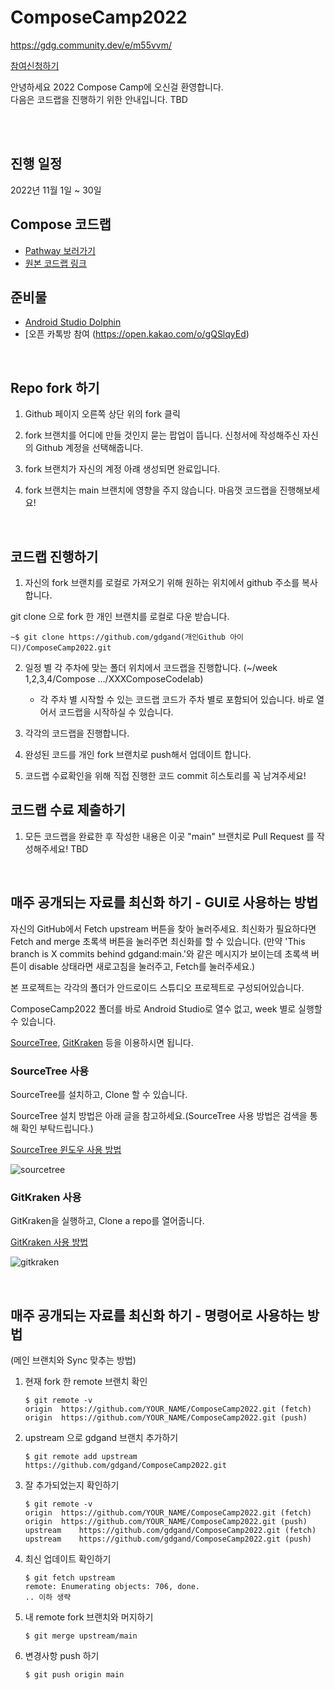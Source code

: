 # ComposeCamp2022
https://gdg.community.dev/e/m55vvm/

[참여신청하기](https://gdg.community.dev/e/m55vvm/)

안녕하세요 2022 Compose Camp에 오신걸 환영합니다.  
다음은 코드랩을 진행하기 위한 안내입니다.
TBD

<br/><br/>
## 진행 일정
2022년 11월 1일 ~ 30일


## Compose 코드랩
- [Pathway 보러가기](https://developer.android.com/courses/pathways/compose)
- [원본 코드랩 링크](https://github.com/googlecodelabs/android-compose-codelabs)
  <br/>

## 준비물
- [Android Studio Dolphin](https://developer.android.com/studio)
- [오픈 카톡방 참여 (https://open.kakao.com/o/gQSlqyEd)

<br/>

## Repo fork 하기

1. Github 페이지 오른쪽 상단 위의 fork 클릭


2. fork 브랜치를 어디에 만들 것인지 묻는 팝업이 뜹니다. 신청서에 작성해주신 자신의 Github 계정을 선택해줍니다.


3. fork 브랜치가 자신의 계정 아럐 생성되면 완료입니다.


4. fork 브랜치는 main 브랜치에 영향을 주지 않습니다. 마음껏 코드랩을 진행해보세요!

<br/>

## 코드랩 진행하기
1. 자신의 fork 브랜치를 로컬로 가져오기 위해 원하는 위치에서 github 주소를 복사합니다.


git clone 으로 fork 한 개인 브랜치를 로컬로 다운 받습니다.
```
~$ git clone https://github.com/gdgand(개인Github 아이디)/ComposeCamp2022.git
```

2. 일정 별 각 주차에 맞는 폴더 위치에서 코드랩을 진행합니다.
   (~/week 1,2,3,4/Compose .../XXXComposeCodelab)
    - 각 주차 별 시작할 수 있는 코드랩 코드가 주차 별로 포함되어 있습니다. 바로 열어서 코드랩을 시작하실 수 있습니다.

3. 각각의 코드랩을 진행합니다.
4. 완성된 코드를 개인 fork 브랜치로 push해서 업데이트 합니다.
5. 코드랩 수료확인을 위해 직접 진행한 코드 commit 히스토리를 꼭 남겨주세요!

## 코드랩 수료 제출하기
1. 모든 코드랩을 완료한 후 작성한 내용은 이곳 "main" 브랜치로 Pull Request 를 작성해주세요!
   TBD

<br />

## 매주 공개되는 자료를 최신화 하기 - GUI로 사용하는 방법

자신의 GitHub에서 Fetch upstream 버튼을 찾아 눌러주세요. 최신화가 필요하다면 Fetch and merge 초록색 버튼을 눌러주면 최신화를 할 수 있습니다.
(만약 'This branch is X commits behind gdgand:main.'와 같은 메시지가 보이는데 초록색 버튼이 disable 상태라면 새로고침을 눌러주고, Fetch를 눌러주세요.)


본 프로젝트는 각각의 폴더가 안드로이드 스튜디오 프로젝트로 구성되어있습니다.

ComposeCamp2022 폴더를 바로 Android Studio로 열수 없고, week 별로 실행할 수 있습니다.

[SourceTree](https://www.sourcetreeapp.com/), [GitKraken](https://www.gitkraken.com/) 등을 이용하시면 됩니다.

### SourceTree 사용

SourceTree를 설치하고, Clone 할 수 있습니다.

SourceTree 설치 방법은 아래 글을 참고하세요.(SourceTree 사용 방법은 검색을 통해 확인 부탁드립니다.)

[SourceTree 윈도우 사용 방법](https://devkoboso.com/entry/github-sourcetree-%EC%82%AC%EC%9A%A9%EB%B2%95)

![sourcetree](images/sourcetree.png)

### GitKraken 사용

GitKraken을 실행하고, Clone a repo를 열어줍니다.

[GitKraken 사용 방법](https://kindle14.tistory.com/50?category=963674)

![gitkraken](images/gitkraken.png)


<br />

## 매주 공개되는 자료를 최신화 하기 - 명령어로 사용하는 방법
(메인 브랜치와 Sync 맞추는 방법)

1. 현재 fork 한 remote 브랜치 확인
    ```
    $ git remote -v
    origin	https://github.com/YOUR_NAME/ComposeCamp2022.git (fetch)
    origin	https://github.com/YOUR_NAME/ComposeCamp2022.git (push)
    ```
2. upstream 으로 gdgand 브랜치 추가하기
    ```
    $ git remote add upstream https://github.com/gdgand/ComposeCamp2022.git
    ```
3. 잘 추가되었는지 확인하기
    ```
    $ git remote -v
    origin	https://github.com/YOUR_NAME/ComposeCamp2022.git (fetch)
    origin	https://github.com/YOUR_NAME/ComposeCamp2022.git (push)
    upstream	https://github.com/gdgand/ComposeCamp2022.git (fetch)
    upstream	https://github.com/gdgand/ComposeCamp2022.git (push)
    ```
4. 최신 업데이트 확인하기
    ```
    $ git fetch upstream
    remote: Enumerating objects: 706, done.
    .. 이하 생략
    ```
5. 내 remote fork 브랜치와 머지하기
    ```
    $ git merge upstream/main
    ```
6. 변경사항 push 하기
    ```
    $ git push origin main
    ```

